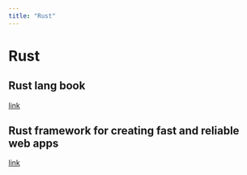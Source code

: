 ```yaml
---
title: "Rust"
---
```


# Rust

## Rust lang book

[link](https://doc.rust-lang.org/book/)

## Rust framework for creating fast and reliable web apps

[link](https://seed-rs.org/)
